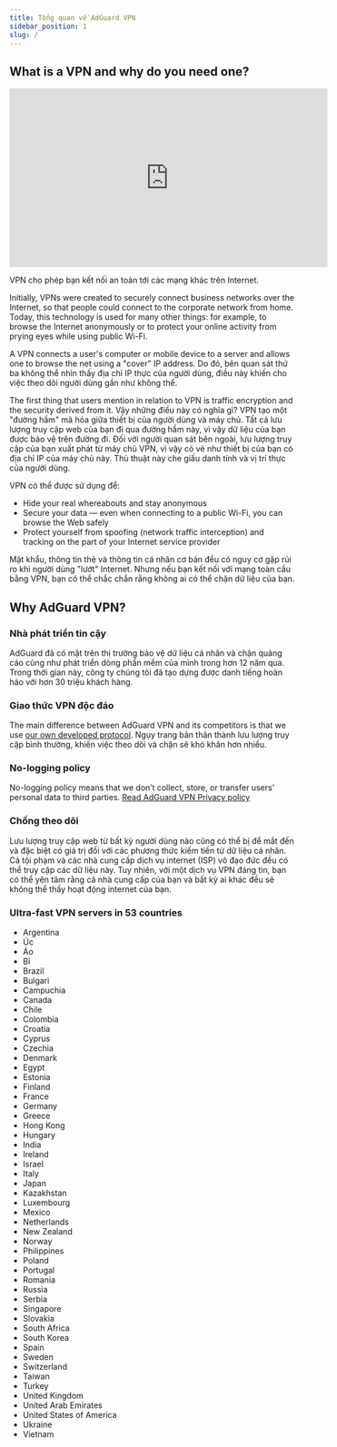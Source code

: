 ```yaml
---
title: Tổng quan về AdGuard VPN
sidebar_position: 1
slug: /
---
```


## What is a VPN and why do you need one?

<iframe width="560" height="315" src="https://www.youtube-nocookie.com/embed/7149L3xPmSE" title="YouTube video player" frameborder="0" allow="accelerometer; autoplay; clipboard-write; encrypted-media; gyroscope; picture-in-picture" allowfullscreen></iframe>

VPN cho phép bạn kết nối an toàn tới các mạng khác trên Internet.

Initially, VPNs were created to securely connect business networks over the Internet, so that people could connect to the corporate network from home. Today, this technology is used for many other things: for example, to browse the Internet anonymously or to protect your online activity from prying eyes while using public Wi-Fi.

A VPN connects a user's computer or mobile device to a server and allows one to browse the net using a "cover" IP address. Do đó, bên quan sát thứ ba không thể nhìn thấy địa chỉ IP thực của người dùng, điều này khiến cho việc theo dõi người dùng gần như không thể.

The first thing that users mention in relation to VPN is traffic encryption and the security derived from it. Vậy những điều này có nghĩa gì? VPN tạo một "đường hầm" mã hóa giữa thiết bị của người dùng và máy chủ. Tất cả lưu lượng truy cập web của bạn đi qua đường hầm này, vì vậy dữ liệu của bạn được bảo vệ trên đường đi. Đối với người quan sát bên ngoài, lưu lượng truy cập của bạn xuất phát từ máy chủ VPN, vì vậy có vẻ như thiết bị của bạn có địa chỉ IP của máy chủ này. Thủ thuật này che giấu danh tính và vị trí thực của người dùng.

VPN có thể được sử dụng để:

- Hide your real whereabouts and stay anonymous
- Secure your data — even when connecting to a public Wi-Fi, you can browse the Web safely
- Protect yourself from spoofing (network traffic interception) and tracking on the part of your Internet service provider

Mật khẩu, thông tin thẻ và thông tin cá nhân cơ bản đều có nguy cơ gặp rủi ro khi người dùng "lướt" Internet. Nhưng nếu bạn kết nối với mạng toàn cầu bằng VPN, bạn có thể chắc chắn rằng không ai có thể chặn dữ liệu của bạn.

## Why AdGuard VPN?

### Nhà phát triển tin cậy

AdGuard đã có mặt trên thị trường bảo vệ dữ liệu cá nhân và chặn quảng cáo cũng như phát triển dòng phần mềm của mình trong hơn 12 năm qua. Trong thời gian này, công ty chúng tôi đã tạo dựng được danh tiếng hoàn hảo với hơn 30 triệu khách hàng.

### Giao thức VPN độc đáo

The main difference between AdGuard VPN and its competitors is that we use [our own developed protocol](/general/adguard-vpn-protocol). Ngụy trang bản thân thành lưu lượng truy cập bình thường, khiến việc theo dõi và chặn sẽ khó khăn hơn nhiều.

### No-logging policy

No-logging policy means that we don’t collect, store, or transfer users’ personal data to third parties. [Read AdGuard VPN Privacy policy](https://adguard-vpn.com/privacy.html)

### Chống theo dõi

Lưu lượng truy cập web từ bất kỳ người dùng nào cũng có thể bị để mắt đến và đặc biệt có giá trị đối với các phương thức kiếm tiền từ dữ liệu cá nhân. Cả tội phạm và các nhà cung cấp dịch vụ internet (ISP) vô đạo đức đều có thể truy cập các dữ liệu này. Tuy nhiên, với một dịch vụ VPN đáng tin, bạn có thể yên tâm rằng cả nhà cung cấp của bạn và bất kỳ ai khác đều sẽ không thể thấy hoạt động internet của bạn.

### Ultra-fast VPN servers in 53 countries

- Argentina
- Úc
- Áo
- Bỉ
- Brazil
- Bulgari
- Campuchia
- Canada
- Chile
- Colombia
- Croatia
- Cyprus
- Czechia
- Denmark
- Egypt
- Estonia
- Finland
- France
- Germany
- Greece
- Hong Kong
- Hungary
- India
- Ireland
- Israel
- Italy
- Japan
- Kazakhstan
- Luxembourg
- Mexico
- Netherlands
- New Zealand
- Norway
- Philippines
- Poland
- Portugal
- Romania
- Russia
- Serbia
- Singapore
- Slovakia
- South Africa
- South Korea
- Spain
- Sweden
- Switzerland
- Taiwan
- Turkey
- United Kingdom
- United Arab Emirates
- United States of America
- Ukraine
- Vietnam
